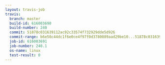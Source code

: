 ```yaml
---
layout: travis-job
travis:
  branch: master
  build-id: 616003690
  build-number: 240
  commit: 51878c031639112ac92c33574f732929dde5d926
  commit-range: b6e50c44dc1f6e0ce4f97f0d3780089aad29be10...51878c031639112ac92c33574f732929dde5d926
  job-id: 616003691
  job-number: 240.1
  os-name: linux
  test-result: 0
---
```

